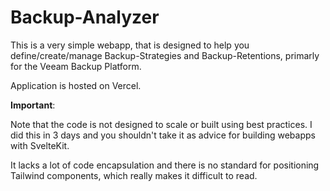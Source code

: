 # Backup-Analyzer

This is a very simple webapp, that is designed to help you define/create/manage Backup-Strategies and Backup-Retentions, primarly for the Veeam Backup Platform.

Application is hosted on Vercel.


**Important**:

Note that the code is not designed to scale or built using best practices. I did this in 3 days and you shouldn't take it as advice for building webapps with SvelteKit. 

It lacks a lot of code encapsulation and there is no standard for positioning Tailwind components, which really makes it difficult to read.
